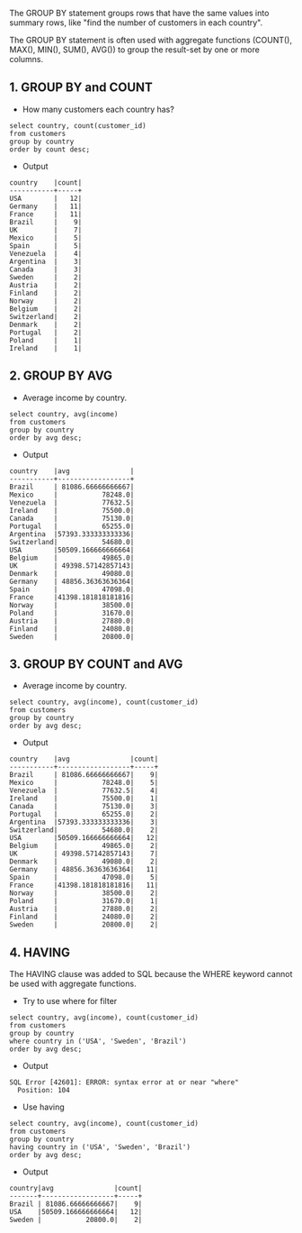 The GROUP BY statement groups rows that have the same values into summary rows, like "find the number of customers in each country".

The GROUP BY statement is often used with aggregate functions (COUNT(), MAX(), MIN(), SUM(), AVG()) to group the result-set by one or more columns.

## 1. GROUP BY and COUNT
- How many customers each country has?
```
select country, count(customer_id)
from customers 
group by country
order by count desc;
```

- Output
```
country    |count|
-----------+-----+
USA        |   12|
Germany    |   11|
France     |   11|
Brazil     |    9|
UK         |    7|
Mexico     |    5|
Spain      |    5|
Venezuela  |    4|
Argentina  |    3|
Canada     |    3|
Sweden     |    2|
Austria    |    2|
Finland    |    2|
Norway     |    2|
Belgium    |    2|
Switzerland|    2|
Denmark    |    2|
Portugal   |    2|
Poland     |    1|
Ireland    |    1|
```


## 2. GROUP BY AVG
- Average income by country.
```
select country, avg(income)
from customers 
group by country
order by avg desc;
```

- Output
```
country    |avg               |
-----------+------------------+
Brazil     | 81086.66666666667|
Mexico     |           78248.0|
Venezuela  |           77632.5|
Ireland    |           75500.0|
Canada     |           75130.0|
Portugal   |           65255.0|
Argentina  |57393.333333333336|
Switzerland|           54680.0|
USA        |50509.166666666664|
Belgium    |           49865.0|
UK         | 49398.57142857143|
Denmark    |           49080.0|
Germany    | 48856.36363636364|
Spain      |           47098.0|
France     |41398.181818181816|
Norway     |           38500.0|
Poland     |           31670.0|
Austria    |           27880.0|
Finland    |           24080.0|
Sweden     |           20800.0|
```

## 3. GROUP BY COUNT and AVG
- Average income by country.
```
select country, avg(income), count(customer_id)
from customers 
group by country
order by avg desc;
```

- Output
```
country    |avg               |count|
-----------+------------------+-----+
Brazil     | 81086.66666666667|    9|
Mexico     |           78248.0|    5|
Venezuela  |           77632.5|    4|
Ireland    |           75500.0|    1|
Canada     |           75130.0|    3|
Portugal   |           65255.0|    2|
Argentina  |57393.333333333336|    3|
Switzerland|           54680.0|    2|
USA        |50509.166666666664|   12|
Belgium    |           49865.0|    2|
UK         | 49398.57142857143|    7|
Denmark    |           49080.0|    2|
Germany    | 48856.36363636364|   11|
Spain      |           47098.0|    5|
France     |41398.181818181816|   11|
Norway     |           38500.0|    2|
Poland     |           31670.0|    1|
Austria    |           27880.0|    2|
Finland    |           24080.0|    2|
Sweden     |           20800.0|    2|
```

## 4. HAVING
The HAVING clause was added to SQL because the WHERE keyword cannot be used with aggregate functions.

- Try to use where for filter
```
select country, avg(income), count(customer_id)
from customers 
group by country
where country in ('USA', 'Sweden', 'Brazil')
order by avg desc;
```
- Output
```
SQL Error [42601]: ERROR: syntax error at or near "where"
  Position: 104
```

- Use having
```
select country, avg(income), count(customer_id)
from customers 
group by country
having country in ('USA', 'Sweden', 'Brazil')
order by avg desc;
```

- Output
```
country|avg               |count|
-------+------------------+-----+
Brazil | 81086.66666666667|    9|
USA    |50509.166666666664|   12|
Sweden |           20800.0|    2|
```